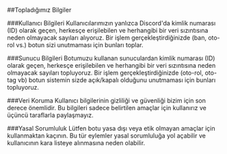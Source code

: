 ##Topladığımız Bilgiler

###Kullanıcı Bilgileri
Kullanıcılarımızın yanlızca Discord'da kimlik numarası (ID) olarak geçen, herkesçe erişilebilen ve herhangibi bir veri sızıntısına neden olmayacak sayıları alıyoruz. Bir işlem gerçekleştirdiğinizde (ban, oto-rol vs.) botun sizi unutmaması için bunları toplar.

###Sunucu Bilgileri
Botumuzu kullanan sunuculardan kimlik numarası (ID) olarak geçen, herkesçe erişilebilen ve herhangibi bir veri sızıntısına neden olmayacak sayıları topluyoruz. Bir işlem gerçekleştirdiğinizde (oto-rol, oto-tag vb) botun sistemin sizde açık/kapalı olduğunu unutmaması için bunları topluyoruz.

###Veri Koruma
Kullanıcı bilgilerinin gizliliği ve güvenliği bizim için son derece önemlidir. Bu bilgileri sadece belirtilen amaçlar için kullanırız ve üçüncü taraflarla paylaşmayız.

###Yasal Sorumluluk
Lütfen botu yasa dışı veya etik olmayan amaçlar için kullanmaktan kaçının. Bu tür eylemler yasal sorumluluğa yol açabilir ve kullanıcının kara listeye alınmasına neden olabilir.
